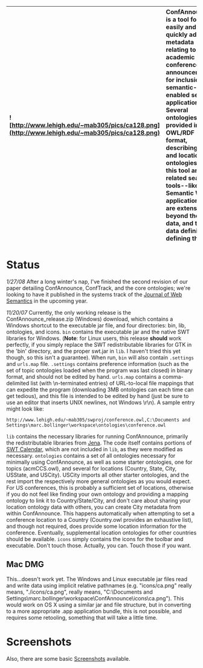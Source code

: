 |![http://www.lehigh.edu/~mab305/pics/ca128.png](http://www.lehigh.edu/~mab305/pics/ca128.png)|ConfAnnounce is a tool for easily and quickly adding metadata relating to academic conference announcements, for inclusion in semantic-enabled search applications. Several ontologies are provided in OWL/RDF format, describing topic and location ontologies, but this tool and related search tools--like all Semantic Web applications--are extensible beyond these data, and the data definitions defining them.|
|:--------------------------------------------------------------------------------------------|:---------------------------------------------------------------------------------------------------------------------------------------------------------------------------------------------------------------------------------------------------------------------------------------------------------------------------------------------------------------------------------------------------------------------|

# Status #
_1/27/08_ After a long winter's nap, I've finished the second revision of our paper detailing ConfAnnounce, ConfTrack, and the core ontologies; we're looking to have it published in the systems track of the [Journal of Web Semantics](http://www.websemanticsjournal.org/) in the upcoming year.

_11/20/07_ Currently, the only working release is the ConfAnnounce\_release.zip (Windows) download, which contains a Windows shortcut to the executable jar file, and four directories: bin, lib, ontologies, and icons. `bin` contains the executable jar and the native SWT libraries for Windows. (**Note**: for Linux users, this release **should** work perfectly, if you simply replace the SWT redistributable libraries for GTK in the 'bin' directory, and the proper swt.jar in `lib`. I haven't tried this yet though, so this isn't a guarantee). When run, `bin` will also contain `.settings` and `urls.map` file. `.settings` contains preference information (such as the set of topic ontologies loaded when the program was last closed) in binary format, and should not be edited by hand. `urls.map` contains a comma-delimited list (with \n-terminated entries) of URL-to-local file mappings that can expedite the program (downloading 3MB ontologies can each time can get tedious), and this file is intended to be edited by hand (just be sure to use an editor that inserts UNIX newlines, not Windows \r\n). A sample entry might look like:

`http://www.lehigh.edu/~mab305/swproj/conference.owl,C:\Documents and Settings\marc.bollinger\workspace\ontologies\conference.owl`

`lib` contains the necessary libraries for running ConfAnnounce, primarily the redistributable libraries from [Jena](http://jena.sourceforge.net/). The code itself contains portions of [SWT Calendar](http://swtcalendar.sourceforge.net/), which are not included in `lib`, as they were modified as necessary. `ontologies` contains a set of all ontologies necessary for minimally using ConfAnnounce, as well as some starter ontologies, one for topics (acmCCS.owl), and several for locations (Country, State, City, USState, and USCity). USCity imports all other starter ontologies, and the rest import the respectively more general ontologies as you would expect. For US conferences, this is probably a sufficient set of locations, otherwise if you do not feel like finding your own ontology and providing a mapping ontology to link it to Country/State/City, and don't care about sharing your location ontology data with others, you can create City metadata from within ConfAnnounce. This happens automatically when attempting to set a conference location to a Country (Country.owl provides an exhaustive list), and though not required, does provide some location information for the conference. Eventually, supplemental location ontologies for other countries should be available. `icons` simply contains the icons for the toolbar and executable. Don't touch those. Actually, you can. Touch those if you want.

## Mac DMG ##
This...doesn't work yet. The Windows and Linux executable jar files read and write data using implicit relative pathnames (e.g. "icons/ca.png" really means, "./icons/ca.png", really means, "C:\Documents and Settings\marc.bollinger\workspace\ConfAnnounce\icons\ca.png"). This would work on OS X using a similar jar and file structure, but in converting to a more appropriate .app application bundle, this is not possible, and requires some retooling, something that will take a little time.

# Screenshots #
Also, there are some basic [Screenshots](Screenshots.md) available.